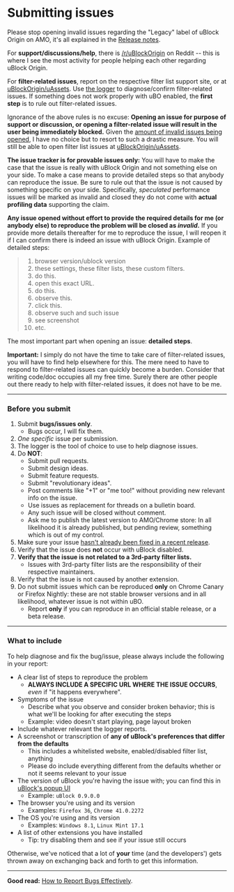 # Submitting issues

Please stop opening invalid issues regarding the "Legacy" label of uBlock Origin on AMO, it's all explained in the [Release notes](https://github.com/gorhill/uBlock/releases).

For **support/discussions/help**, there is [/r/uBlockOrigin](https://www.reddit.com/r/uBlockOrigin/) on Reddit -- this is where I see the most activity for people helping each other regarding uBlock Origin.

For **filter-related issues**, report on the respective filter list support site, or at [uBlockOrigin/uAssets](https://github.com/uBlockOrigin/uAssets/issues). Use [the logger](https://github.com/gorhill/uBlock/wiki/The-logger) to diagnose/confirm filter-related issues. If something does not work properly with uBO enabled, the **first step** is to rule out filter-related issues.

Ignorance of the above rules is no excuse: **Opening an issue for purpose of support or discussion, or opening a filter-related issue will result in the user being immediately blocked.** Given the [amount of invalid issues being opened](https://github.com/gorhill/uBlock/issues?q=is%3Aissue+label%3Ainvalid+is%3Aclosed), I have no choice but to resort to such a drastic measure. You will still be able to open filter list issues at [uBlockOrigin/uAssets](https://github.com/uBlockOrigin/uAssets/issues).

**The issue tracker is for provable issues only:** You will have to make the case that the issue is really with uBlock Origin and not something else on your side. To make a case means to provide detailed steps so that anybody can reproduce the issue. Be sure to rule out that the issue is not caused by something specific on your side. Specifically, _speculated_ performance issues will be marked as invalid and closed  they do not come with **actual profiling data** supporting the claim.

**Any issue opened without effort to provide the required details for me (or anybody else) to reproduce the problem will be closed as _invalid_.** If you provide more details thereafter for me to reproduce the issue, I will reopen it if I can confirm there is indeed an issue with uBlock Origin. Example of detailed steps:

> 1. browser version/ublock version
> 1. these settings, these filter lists, these custom filters.
> 1. do this.
> 1. open this exact URL.
> 1. do this.
> 1. observe this.
> 1. click this.
> 1. observe such and such issue
> 1. see screenshot
> 1. etc.

The most important part when opening an issue: **detailed steps**.

**Important:** I simply do not have the time to take care of filter-related issues, you will have to find help elsewhere for this. The mere need to have to respond to filter-related issues can quickly become a burden. Consider that writing code/doc occupies all my free time. Surely there are other people out there ready to help with filter-related issues, it does not have to be me.

***

### Before you submit

1. Submit **bugs/issues only**.
    - Bugs occur, I will fix them.
1. _One specific_ issue per submission.
1. The logger is the tool of choice to use to help diagnose issues.
1. Do **NOT**:
    - Submit pull requests.
    - Submit design ideas.
    - Submit feature requests.
    - Submit "revolutionary ideas".
    - Post comments like "+1" or "me too!" without providing new relevant info on the issue.
    - Use issues as replacement for threads on a bulletin board.
    - Any such issue will be closed without comment.
    - Ask me to publish the latest version to AMO/Chrome store: In all likelihood it is already published, but pending review, something which is out of my control.
1. Make sure your issue [hasn't already been fixed in a recent release](https://github.com/gorhill/uBlock/releases).
1. Verify that the issue does **not** occur with uBlock disabled.
1. **Verify that the issue is not related to a 3rd-party filter lists.**
    - Issues with 3rd-party filter lists are the responsibility of their respective maintainers.
1. Verify that the issue is not caused by another extension.
1. Do not submit issues which can be reproduced **only** on Chrome Canary or Firefox Nightly: these are not stable browser versions and in all likelihood, whatever issue is not within uBO.
    - Report **only** if you can reproduce in an official stable release, or a beta release.

***

### What to include

To help diagnose and fix the bug/issue, please always include the following in your report:

* A clear list of steps to reproduce the problem
  * **ALWAYS INCLUDE A SPECIFIC URL WHERE THE ISSUE OCCURS**, _even_ if "it happens everywhere".
* Symptoms of the issue
  * Describe what you observe and consider broken behavior; this is what we'll be looking for after executing the steps
  * Example: video doesn't start playing, page layout broken
* Include whatever relevant the logger reports.
* A screenshot or transcription of **any of uBlock's preferences that differ from the defaults**
  * This includes a whitelisted website, enabled/disabled filter list, anything
  * Please do include everything different from the defaults whether or not it seems relevant to your issue
* The version of uBlock you're having the issue with; you can find this in [uBlock's popup UI](https://github.com/gorhill/uBlock/wiki/Quick-guide:-popup-user-interface)
  * Example: `uBlock 0.9.0.0`
* The browser you're using and its version
  * Examples: `Firefox 36`, `Chrome 41.0.2272` 
* The OS you're using and its version
  * Examples: `Windows 8.1`, `Linux Mint 17.1`
* A list of other extensions you have installed
  * Tip: try disabling them and see if your issue still occurs

Otherwise, we've noticed that a lot of **your** time (and the developers') gets thrown away on exchanging back and forth to get this information.

***

**Good read:** [How to Report Bugs Effectively](http://www.chiark.greenend.org.uk/~sgtatham/bugs.html).
